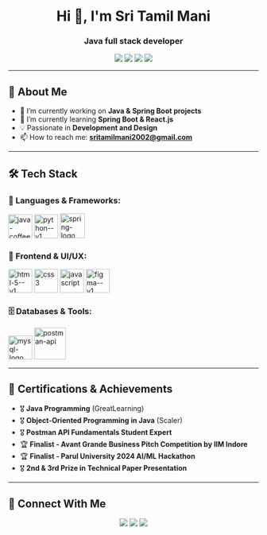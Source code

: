 <h1 align="center">Hi 👋, I'm Sri Tamil Mani</h1>
<h3 align="center">Java full stack developer</h3>

<p align="center">
  <a href="https://isritamilmani.netlify.app/"><img src="https://img.shields.io/badge/Portfolio-%2312100E.svg?style=flat&logo=amp&logoColor=white" /></a>
  <a href="https://www.linkedin.com/in/sritamilmani/"><img src="https://img.shields.io/badge/LinkedIn-%230077B5.svg?style=flat&logo=linkedin&logoColor=white" /></a>
  <a href="https://github.com/sritamilmani"><img src="https://img.shields.io/github/followers/sritamilmani?label=Follow&style=social" /></a>
  <a href="mailto:sritamilmani2002@gmail.com"><img src="https://img.shields.io/badge/Email-%23D14836.svg?style=flat&logo=gmail&logoColor=white" /></a>
</p>

---

## 🚀 **About Me**
- 🔭 I’m currently working on **Java & Spring Boot projects**  
- 🌱 I’m currently learning **Spring Boot & React.js**  
- 💡 Passionate in **Development and Design**  
- 📫 How to reach me: **sritamilmani2002@gmail.com**   

---

## 🛠 **Tech Stack**
### 🚀 Languages & Frameworks:

<img width="48" height="48" src="https://img.icons8.com/color/48/java-coffee-cup-logo--v1.png" alt="java-coffee-cup-logo--v1"/> <img width="48" height="48" src="https://img.icons8.com/color/48/python--v1.png" alt="python--v1"/> <img width="50" height="50" src="https://img.icons8.com/officel/50/spring-logo.png" alt="spring-logo"/>

### 🎨 Frontend & UI/UX:
<img width="48" height="48" src="https://img.icons8.com/color/48/html-5--v1.png" alt="html-5--v1"/> <img width="48" height="48" src="https://img.icons8.com/color/48/css3.png" alt="css3"/> <img width="48" height="48" src="https://img.icons8.com/fluency/48/javascript.png" alt="javascript"/> <img width="48" height="48" src="https://img.icons8.com/color/48/figma--v1.png" alt="figma--v1"/>

### 🗄 Databases & Tools:
<img width="48" height="48" src="https://img.icons8.com/fluency/48/mysql-logo.png" alt="mysql-logo"/> <img width="64" height="64" src="https://img.icons8.com/dusk/64/postman-api.png" alt="postman-api"/>

---

## 🏅 **Certifications & Achievements**
- 🎖 **Java Programming** (GreatLearning)
- 🎖 **Object-Oriented Programming in Java** (Scaler)
- 🎖 **Postman API Fundamentals Student Expert**
- 🏆 **Finalist - Avant Grande Business Pitch Competition by IIM Indore**
- 🏆 **Finalist - Parul University 2024 AI/ML Hackathon**
- 🎖 **2nd & 3rd Prize in Technical Paper Presentation**

---

## 🤝 **Connect With Me**
<p align="center">
  <a href="https://www.linkedin.com/in/sritamilmani/"><img src="https://img.shields.io/badge/LinkedIn-%230077B5.svg?style=flat&logo=linkedin&logoColor=white" /></a>
  <a href="mailto:sritamilmani2002@gmail.com"><img src="https://img.shields.io/badge/Email-%23D14836.svg?style=flat&logo=gmail&logoColor=white" /></a>
  <a href="https://isritamilmani.netlify.app/"><img src="https://img.shields.io/badge/Portfolio-%2312100E.svg?style=flat&logo=amp&logoColor=white" /></a>
</p>
